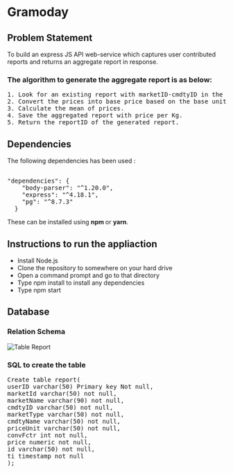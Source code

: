# Gramoday
## Problem Statement
To build an express JS API web-service which captures user contributed
reports and returns an aggregate report in response.

### The algorithm to generate the aggregate report is as below:
<pre>
1. Look for an existing report with marketID-cmdtyID in the DB [1].
2. Convert the prices into base price based on the base unit [2]
3. Calculate the mean of prices.
4. Save the aggregated report with price per Kg.
5. Return the reportID of the generated report.
</pre>

## Dependencies
The following dependencies has been used :
<pre> 
"dependencies": {
    "body-parser": "^1.20.0",
    "express": "^4.18.1",
    "pg": "^8.7.3"
  }
</pre>

These can be installed using <b> npm </b> or <b>yarn</b>.

## Instructions to run the appliaction
- Install Node.js
- Clone the repository to somewhere on your hard drive
- Open a command prompt and go to that directory
- Type npm install to install any dependencies
- Type npm start

## Database

### Relation Schema
![Table Report](https://user-images.githubusercontent.com/61858752/172762538-34cb0906-4aa7-41a8-b544-4fa697dd3a98.png)

### SQL to create the table

<pre>
Create table report(
userID varchar(50) Primary key Not null,
marketId varchar(50) not null,
marketName varchar(90) not null,
cmdtyID varchar(50) not null,
marketType varchar(50) not null,
cmdtyName varchar(50) not null,
priceUnit varchar(50) not null,
convFctr int not null,
price numeric not null,
id varchar(50) not null,
ti timestamp not null
);
</pre>
